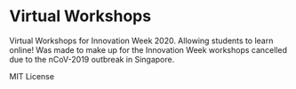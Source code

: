 # Virtual Workshops

Virtual Workshops for Innovation Week 2020. Allowing students to learn online! Was made to make up for the Innovation Week workshops cancelled due to the nCoV-2019 outbreak in Singapore. 

MIT License
